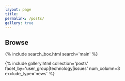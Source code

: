 ```yaml
---
layout: page
title:
permalink: /posts/
gallery: true
---
```


<script>
document.body.classList.add('has-sidebar');
</script>

<script type="text/javascript" src="{{ '/assets/js/gallery-filters.js' | relative_url }}"></script>

<h2>Browse</h2>
{% include search_box.html search='main' %}

<div id="active-filters" class="mb-4" style="display: none;">
  <h5>Active Filters:</h5>
  <div id="filter-badges"></div>
  <button id="clear-all-filters" class="btn btn-sm btn-outline-secondary">Clear All</button>
</div>

{% include gallery.html
    collection='posts'
    facet_by='user_group|technology|issues'
    num_column=3
    exclude_type='news' %}

